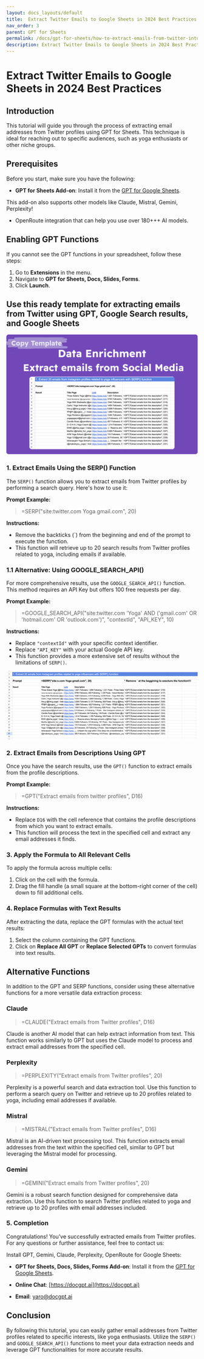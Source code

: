 ```yaml
---
layout: docs_layouts/default
title:  Extract Twitter Emails to Google Sheets in 2024 Best Practices
nav_order: 3
parent: GPT for Sheets
permalink: /docs/gpt-for-sheets/how-to-extract-emails-from-twitter-into-google-sheets-2024-guide
description: Extract Twitter Emails to Google Sheets in 2024 Best Practices
---
```



# Extract Twitter Emails to Google Sheets in 2024 Best Practices

## Introduction

This tutorial will guide you through the process of extracting email addresses from Twitter profiles using GPT for Sheets. This technique is ideal for reaching out to specific audiences, such as yoga enthusiasts or other niche groups.

## Prerequisites

Before you start, make sure you have the following:
- **GPT for Sheets Add-on**: Install it from the [GPT for Google Sheets](https://workspace.google.com/u/0/marketplace/app/gpt_for_sheets_docs_forms_slides/466607203252).

This add-on also supports other models like Claude, Mistral, Gemini, Perplexity!
+ OpenRoute integration that can help you use over 180+++ AI models.

## Enabling GPT Functions

If you cannot see the GPT functions in your spreadsheet, follow these steps:

1. Go to **Extensions** in the menu.
2. Navigate to **GPT for Sheets, Docs, Slides, Forms**.
3. Click **Launch**.

## Use this ready template for extracting emails from Twitter using GPT, Google Search results, and Google Sheets

<a rel="nofollow" target="_blank" href="https://docs.google.com/spreadsheets/d/1NGwuIUOJxdWUsFvXqtpQczZ8uaAEY4ZvwS68OV-1_wg/template/preview">
  <img src="https://github.com/skiffer/hydra-docgpt.ai/blob/main/images/prev-extract-emails.png?raw=true" alt="gpt for sheets">
</a>

### 1. Extract Emails Using the SERP() Function

The `SERP()` function allows you to extract emails from Twitter profiles by performing a search query. Here's how to use it:

**Prompt Example:**

> =SERP("site:twitter.com Yoga gmail.com", 20)

**Instructions:**

- Remove the backticks (`) from the beginning and end of the prompt to execute the function.
- This function will retrieve up to 20 search results from Twitter profiles related to yoga, including emails if available.

### 1.1 Alternative: Using GOOGLE_SEARCH_API()

For more comprehensive results, use the `GOOGLE_SEARCH_API()` function. This method requires an API Key but offers 100 free requests per day.

**Prompt Example:**

> =GOOGLE_SEARCH_API("site:twitter.com 'Yoga' AND ('gmail.com' OR 'hotmail.com' OR 'outlook.com')", "contextId", "API_KEY", 10)

**Instructions:**

- Replace `"contextId"` with your specific context identifier.
- Replace `"API_KEY"` with your actual Google API key.
- This function provides a more extensive set of results without the limitations of `SERP()`.

![Extract emails from Twitter in Google Sheets](https://github.com/skiffer/hydra-docgpt.ai/blob/main/images/article-extract-emails-twitter.png?raw=true)

### 2. Extract Emails from Descriptions Using GPT

Once you have the search results, use the `GPT()` function to extract emails from the profile descriptions.

**Prompt Example:**

> =GPT("Extract emails from twitter profiles", D16)

**Instructions:**

- Replace `D16` with the cell reference that contains the profile descriptions from which you want to extract emails.
- This function will process the text in the specified cell and extract any email addresses it finds.

### 3. Apply the Formula to All Relevant Cells

To apply the formula across multiple cells:

1. Click on the cell with the formula.
2. Drag the fill handle (a small square at the bottom-right corner of the cell) down to fill additional cells.

### 4. Replace Formulas with Text Results

After extracting the data, replace the GPT formulas with the actual text results:

1. Select the column containing the GPT functions.
2. Click on **Replace All GPT** or **Replace Selected GPTs** to convert formulas into text results.

## Alternative Functions

In addition to the GPT and SERP functions, consider using these alternative functions for a more versatile data extraction process:

### Claude

> =CLAUDE("Extract emails from Twitter profiles", D16)

Claude is another AI model that can help extract information from text. This function works similarly to GPT but uses the Claude model to process and extract email addresses from the specified cell.

### Perplexity

> =PERPLEXITY("Extract emails from Twitter profiles", 20)

Perplexity is a powerful search and data extraction tool. Use this function to perform a search query on Twitter and retrieve up to 20 profiles related to yoga, including email addresses if available.

### Mistral

> =MISTRAL("Extract emails from Twitter profiles", D16)

Mistral is an AI-driven text processing tool. This function extracts email addresses from the text within the specified cell, similar to GPT but leveraging the Mistral model for processing.

### Gemini

> =GEMINI("Extract emails from Twitter profiles", 20)

Gemini is a robust search function designed for comprehensive data extraction. Use this function to search Twitter profiles related to yoga and retrieve up to 20 profiles with email addresses included.

### 5. Completion

Congratulations! You’ve successfully extracted emails from Twitter profiles. For any questions or further assistance, feel free to contact us:

Install GPT, Gemini, Claude, Perplexity, OpenRoute for Google Sheets:
- **GPT for Sheets, Docs, Slides, Forms Add-on**: Install it from the [GPT for Google Sheets](https://workspace.google.com/u/0/marketplace/app/gpt_for_sheets_docs_forms_slides/466607203252).

- **Online Chat**: [https://docgpt.ai](https://docgpt.ai)
- **Email**: yaro@docgpt.ai

## Conclusion

By following this tutorial, you can easily gather email addresses from Twitter profiles related to specific interests, like yoga enthusiasts. Utilize the `SERP()` and `GOOGLE_SEARCH_API()` functions to meet your data extraction needs and leverage GPT functionalities for more accurate results.